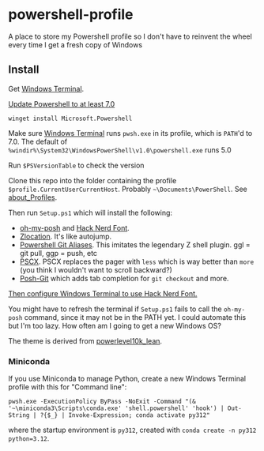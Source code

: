 # powershell-profile
A place to store my Powershell profile so I don't have to reinvent the wheel every time I get a fresh copy of Windows

## Install

Get [Windows Terminal](https://apps.microsoft.com/detail/9n0dx20hk701?amp%3Bgl=US&hl=en-us&gl=US).

[Update Powershell to at least 7.0](https://learn.microsoft.com/en-us/powershell/scripting/install/installing-powershell-on-windows?view=powershell-7.4#install-powershell-using-winget-recommended)
```
winget install Microsoft.Powershell
```

Make sure [Windows Terminal](https://apps.microsoft.com/detail/9n0dx20hk701?rtc=1&hl=en-us&gl=US) runs `pwsh.exe` in its profile, which is `PATH`'d to 7.0.
The default of `%windir%\System32\WindowsPowerShell\v1.0\powershell.exe` runs 5.0

Run `$PSVersionTable` to check the version

Clone this repo into the folder containing the profile `$profile.CurrentUserCurrentHost`. 
Probably `~\Documents\PowerShell`. 
 See [about_Profiles](https://learn.microsoft.com/en-us/powershell/module/microsoft.powershell.core/about/about_profiles?view=powershell-7.4#profile-types-and-locations). 


Then run `Setup.ps1` which will install the following:

* [oh-my-posh](https://ohmyposh.dev/docs/installation/windows) and [Hack Nerd Font](https://www.nerdfonts.com/font-downloads). 
* [Zlocation](https://github.com/vors/ZLocation). It's like autojump. 
* [Powershell Git Aliases](https://github.com/gluons/powershell-git-aliases). This imitates the legendary Z shell plugin. ggl = git pull, ggp = push, etc
* [PSCX](https://github.com/Pscx/Pscx). PSCX replaces the pager with `less` which is way better than `more` (you think I wouldn't want to scroll backward?)
* [Posh-Git](https://github.com/dahlbyk/posh-git?tab=readme-ov-file#installation) which adds tab completion for `git checkout` and more. 

[Then configure Windows Terminal to use Hack Nerd Font.](https://ohmyposh.dev/docs/installation/fonts#configuration)

You might have to refresh the terminal if `Setup.ps1` fails to call the `oh-my-posh` command, since it may not be in the PATH yet. 
I could automate this but I'm too lazy. 
How often am I going to get a new Windows OS? 

The theme is derived from [powerlevel10k_lean](https://ohmyposh.dev/docs/themes#powerlevel10k_lean). 

### Miniconda

If you use Miniconda to manage Python, create a new Windows Terminal profile with this for "Command line":
```
pwsh.exe -ExecutionPolicy ByPass -NoExit -Command "(& '~\miniconda3\Scripts\conda.exe' 'shell.powershell' 'hook') | Out-String | ?{$_} | Invoke-Expression; conda activate py312"
```
where the startup environment is `py312`, created with `conda create -n py312 python=3.12`. 

